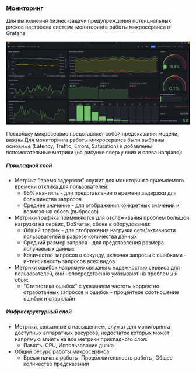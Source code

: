 ### Мониторинг
Для выполнения бизнес-задачи предупреждения потенциальных рисков настроена система мониторинга работы микросервиса в Grafana

![](/services/grafana/provisioning/dashboards/screenshot.jpg)

Поскольку микросервис представляет собой предсказания модели, важны 
Для мониторинга работы микросервиса были выбраны основные (Latency, Traffic, Errors, Saturation) и добавлены вспомогательные метрики (на рисунке сверху вниз и слева направо):
##### Прикладной слой
- Метрика "время задержки" служит для мониторинга приемлемого времени отклика для пользователей:
  - 95% квантиль - для представления о времени задержки для большинства запросов
  - Среднее значение - для отображения конкретных значений и возможных сбоев (выбросов)
- Метрики трафика применяются для отслеживания проблем большой нагрузки на сервис, DoS-атак, сбоев в оборудовании:
  - Общий трафик - для отображения нагрузки сети/активности пользователей в разрезе количества данных
  - Средний размер запроса - для представления размера получаемых данных
  - Количество запросов в секунду, включая запросы с ошибками - интенсивность запросов всех видов
- Метрики ошибок напрямую связаны с надежностью сервиса для пользователей, они непосредственно указывают на проблемы и сбои:
  - "Статистика ошибок" с указанием частоты корректно отработанных запросов и ошибок - процентное соотношение ошибок и спарклайн

##### Инфраструктурный слой 
- Метрики, связанные с насыщением, служат для мониторинга доступных аппаратных ресурсов, недостаток которых может напрямую влиять на все метрики прикладного слоя:
  - Память, CPU, Использование диска
- Общий ресурс работы микросервиса
  - Время начала работы, Продолжительность работы, Общее количество предсказаний
